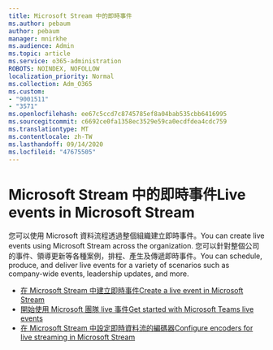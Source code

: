 ```yaml
---
title: Microsoft Stream 中的即時事件
ms.author: pebaum
author: pebaum
manager: mnirkhe
ms.audience: Admin
ms.topic: article
ms.service: o365-administration
ROBOTS: NOINDEX, NOFOLLOW
localization_priority: Normal
ms.collection: Adm_O365
ms.custom:
- "9001511"
- "3571"
ms.openlocfilehash: ee67c5ccd7c8745785ef8a04bab535cbb6416995
ms.sourcegitcommit: c6692ce0fa1358ec3529e59ca0ecdfdea4cdc759
ms.translationtype: MT
ms.contentlocale: zh-TW
ms.lasthandoff: 09/14/2020
ms.locfileid: "47675505"
---
```

# <a name="live-events-in-microsoft-stream"></a><span data-ttu-id="d33c2-102">Microsoft Stream 中的即時事件</span><span class="sxs-lookup"><span data-stu-id="d33c2-102">Live events in Microsoft Stream</span></span>

<span data-ttu-id="d33c2-103">您可以使用 Microsoft 資料流程透過整個組織建立即時事件。</span><span class="sxs-lookup"><span data-stu-id="d33c2-103">You can create live events using Microsoft Stream across the organization.</span></span> <span data-ttu-id="d33c2-104">您可以針對整個公司的事件、領導更新等各種案例，排程、產生及傳遞即時事件。</span><span class="sxs-lookup"><span data-stu-id="d33c2-104">You can schedule, produce, and deliver live events for a variety of scenarios such as company-wide events, leadership updates, and more.</span></span>

- [<span data-ttu-id="d33c2-105">在 Microsoft Stream 中建立即時事件</span><span class="sxs-lookup"><span data-stu-id="d33c2-105">Create a live event in Microsoft Stream</span></span>](https://docs.microsoft.com/stream/live-create-event)
- [<span data-ttu-id="d33c2-106">開始使用 Microsoft 團隊 live 事件</span><span class="sxs-lookup"><span data-stu-id="d33c2-106">Get started with Microsoft Teams live events</span></span>](https://support.office.com/article/get-started-with-microsoft-teams-live-events-d077fec2-a058-483e-9ab5-1494afda578a)
- [<span data-ttu-id="d33c2-107">在 Microsoft Stream 中設定即時資料流的編碼器</span><span class="sxs-lookup"><span data-stu-id="d33c2-107">Configure encoders for live streaming in Microsoft Stream</span></span>](https://docs.microsoft.com/stream/live-encoder-setup)
